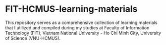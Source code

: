 # FIT-HCMUS-learning-materials

This repository serves as a comprehensive collection of learning materials that I utilized and compiled during my studies at Faculty of Information Technology (FIT), Vietnam National University - Ho Chi Minh City, University of Science (VNU-HCMUS).